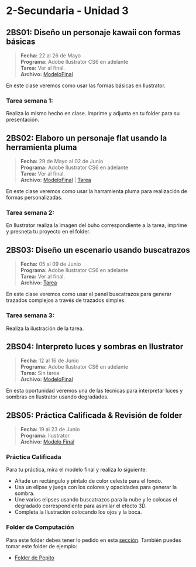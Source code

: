 # 2-Secundaria - Unidad 3

## 2BS01: Diseño un personaje kawaii con formas básicas

> **Fecha:** 22 al 26 de Mayo<br> **Programa:** Adobe Ilustrator CS6 en adelante<br> **Tarea:** Ver al final.<br> **Archivo:** [ModeloFinal](https://github.com/israelcueva/colegio-docs/blob/0adfcaa2320adc3d6902edf5c7c55f79362b9a51/docs/2-secundaria/archivos/Unidad3/2SEC-2BS01.jpg ':include :type=code')

En este clase veremos como usar las formas básicas en Ilustrator.


### Tarea semana 1:

Realiza lo mismo hecho en clase. Imprime y adjunta en tu folder para su presentación.

## 2BS02: Elaboro un personaje flat usando la herramienta pluma

> **Fecha:** 29 de Mayo al 02 de Junio<br> **Programa:** Adobe Ilustrator CS6 en adelante<br> **Tarea:** Ver al final.<br> **Archivo:** [ModeloFinal](https://github.com/israelcueva/colegio-docs/blob/93fac6d65ad9b07e8061eb1e433e9cd5d6d09414/docs/2-secundaria/archivos/Unidad3/2SEC-2BS02.png ':include :type=code') | [Tarea](https://github.com/israelcueva/colegio-docs/blob/93fac6d65ad9b07e8061eb1e433e9cd5d6d09414/docs/2-secundaria/archivos/Unidad3/2SEC-2BS02-TAREA.png ':include :type=code')

En este clase veremos como usar la harramienta pluma para realización de formas personalizadas.


### Tarea semana 2:

En Ilustrator realiza la imagen del buho correspondiente a la tarea, imprime y presneta tu proyecto en el folder.

## 2BS03: Diseño un escenario usando buscatrazos

> **Fecha:** 05 al 09 de Junio<br> **Programa:** Adobe Ilustrator CS6 en adelante<br> **Tarea:** Ver al final.<br> **Archivo:** [Tarea](https://github.com/israelcueva/colegio-docs/blob/2168a6b79bbb40e9c453db8ae2e39f3559ba9176/docs/2-secundaria/archivos/Unidad3/2SEC-2BS03-TAREA.png ':include :type=code')

En este clase veremos como usar el panel buscatrazos para generar trazados complejos a través de trazados simples.

### Tarea semana 3:

Realiza la ilustración de la tarea.

## 2BS04: Interpreto luces y sombras en Ilustrator

> **Fecha:** 12 al 16 de Junio<br> **Programa:** Adobe Ilustrator CS6 en adelante<br> **Tarea:** Sin tarea<br> **Archivo:** [ModeloFinal](https://github.com/israelcueva/colegio-docs/blob/c270d174436739d11d2dcbd2886ba9136c7c99b3/docs/2-secundaria/archivos/Unidad3/2SEC-2BS04.png ':include :type=code')

En esta oportunidad veremos una de las técnicas para interpretar luces y sombras en Ilustrator usando degradados.

<div class="currentTheme">

## 2BS05: Práctica Calificada & Revisión de folder

> **Fecha:** 19 al 23 de Junio<br> **Programa:** Ilustrator<br> **Archivo:** [Modelo Final]()

### Práctica Calificada

Para tu práctica, mira el modelo final y realiza lo siguiente:

- Añade un rectángulo y píntalo de color celeste para el fondo.
- Usa un elipse y juega con los colores y opacidades para generar la sombra.
- Une varios elipses usando buscatrazos para la nube y le colocas el degradado correspondiente para asimilar el efecto 3D.
- Completa la Ilustración colocando los ojos y la boca.

### Folder de Computación

Para este folder debes tener lo pedido en esta [sección](/?id=_3-folder-de-computación). También puedes tomar este folder de ejemplo:

- [Folder de Pepito](https://www.canva.com/design/DAFjszqgKGE/F_ujj4U5TmxYIWFDHVcVVA/view?utm_content=DAFjszqgKGE&utm_campaign=designshare&utm_medium=link&utm_source=publishsharelink)

</div>
